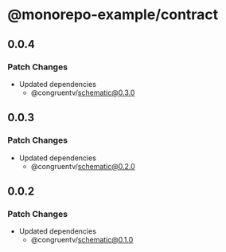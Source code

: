 # @monorepo-example/contract

## 0.0.4

### Patch Changes

- Updated dependencies
  - @congruentv/schematic@0.3.0

## 0.0.3

### Patch Changes

- Updated dependencies
  - @congruentv/schematic@0.2.0

## 0.0.2

### Patch Changes

- Updated dependencies
  - @congruentv/schematic@0.1.0
